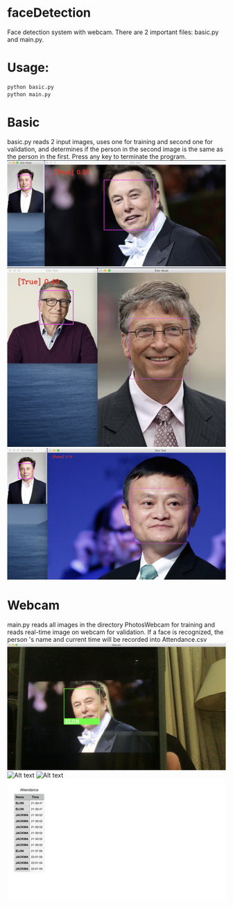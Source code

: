 # faceDetection
Face detection system with webcam. There are 2 important files: basic.py and main.py.
# Usage:
```bash
python basic.py
python main.py 
```
# Basic
basic.py reads 2 input images, uses one for training and second one for validation, and determines if the person in the second image is the same as the person in the first. Press any key to terminate the program.
![Alt text](./Doc/DemoImg1.jpg?raw=true)
![Alt text](./Doc/DemoImg2.jpg?raw=true)
![Alt text](./Doc/DemoImg3.png?raw=true)
# Webcam
main.py reads all images in the directory PhotosWebcam for training and reads real-time image on webcam for validation. If a face is recognized, the person 's name and current time will be recorded into Attendance.csv
![Alt text](./Doc/DEMOIMG5.png?raw=true)
![Alt text](./Doc/DemoImg6.jpg?raw=true)
![Alt text](./Doc/DemoImg7.png?raw=true)
![Alt text](./Doc/excel.png?raw=true)

